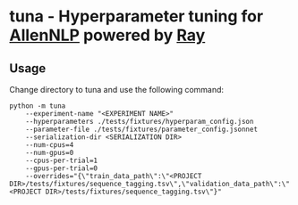 # tuna - Hyperparameter tuning for [AllenNLP](https://github.com/allenai/allennlp) powered by [Ray](https://github.com/ray-project/ray)

## Usage
Change directory to tuna and use the following command:
```
python -m tuna 
    --experiment-name "<EXPERIMENT NAME>"
    --hyperparameters ./tests/fixtures/hyperparam_config.json 
    --parameter-file ./tests/fixtures/parameter_config.jsonnet 
    --serialization-dir <SERIALIZATION DIR> 
    --num-cpus=4 
    --num-gpus=0 
    --cpus-per-trial=1 
    --gpus-per-trial=0 
    --overrides="{\"train_data_path\":\"<PROJECT DIR>/tests/fixtures/sequence_tagging.tsv\",\"validation_data_path\":\"<PROJECT DIR>/tests/fixtures/sequence_tagging.tsv\"}"
```
